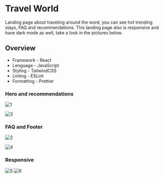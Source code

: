 # Travel World
Landing page about traveling around the word, you can see hot trending stays, FAQ and recommendations. This landing page also is responsive and have dark mode as well, take a look in the pictures below. 

## Overview
- Framework - React
- Lenguage - JavaScript
- Styling - TailwindCSS
- Linting - ESLint
- Formatting - Prettier

### Hero and recommendations
![1](https://user-images.githubusercontent.com/45718089/227625478-deeddb0d-660d-4da2-ae32-9e3d20793b2f.jpg)

![3](https://user-images.githubusercontent.com/45718089/227625501-76dc4c71-5b84-4f9a-8f9a-6fcc6b7b762f.jpg)
### FAQ and Footer
![2](https://user-images.githubusercontent.com/45718089/227625487-abc47449-965e-40fc-a9b6-60a1cd5f08e3.jpg)

![4](https://user-images.githubusercontent.com/45718089/227625509-23aa6536-e4af-4b62-b33b-5d86c6774f4a.jpg)
### Responsive
![5](https://user-images.githubusercontent.com/45718089/227625514-3bec4135-2e19-4e48-a95b-79d110678a67.jpg)
![6](https://user-images.githubusercontent.com/45718089/227625521-8416e1ea-e203-4dc4-9b1f-23e5cd58f4b8.jpg)
